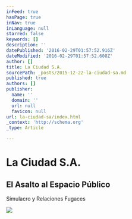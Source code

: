 ```yaml
---
inFeed: true
hasPage: true
inNav: true
inLanguage: null
starred: false
keywords: []
description: ''
datePublished: '2016-02-29T01:57:52.916Z'
dateModified: '2016-02-29T01:57:52.608Z'
author: []
title: La Ciudad S.A.
sourcePath: _posts/2015-12-22-la-ciudad-sa.md
published: true
authors: []
publisher:
  name: ''
  domain: ''
  url: null
  favicon: null
url: la-ciudad-sa/index.html
_context: 'http://schema.org'
_type: Article

---
```

# La Ciudad S.A.

<article style=""><h1>El Asalto al Espacio Público </h1><p>Simulacro y Relaciones Fugaces</p><img src="https://s3-us-west-2.amazonaws.com/the-grid-img/p/133136f3f190714ee0a3a17c2011a402c7a5c945.jpg" /></article>